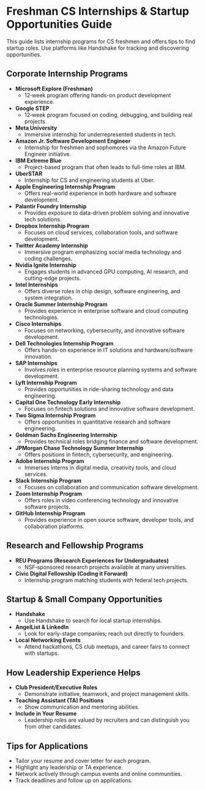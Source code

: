 # Freshman CS Internships & Startup Opportunities Guide

This guide lists internship programs for CS freshmen and offers tips to find startup roles. Use platforms like Handshake for tracking and discovering opportunities.

## Corporate Internship Programs
- **Microsoft Explore (Freshman)**
  - 12‑week program offering hands-on product development experience.
- **Google STEP**
  - 12‑week program focused on coding, debugging, and building real projects.
- **Meta University**
  - Immersive internship for underrepresented students in tech.
- **Amazon Jr. Software Development Engineer**
  - Internship for freshmen and sophomores via the Amazon Future Engineer initiative.
- **IBM Extreme Blue**
  - Project-based program that often leads to full-time roles at IBM.
- **UberSTAR**
  - Internship for CS and engineering students at Uber.
- **Apple Engineering Internship Program**
  - Offers real-world experience in both hardware and software development.
- **Palantir Foundry Internship**
  - Provides exposure to data-driven problem solving and innovative tech solutions.
- **Dropbox Internship Program**
  - Focuses on cloud services, collaboration tools, and software development.
- **Twitter Academy Internship**
  - Immersive program emphasizing social media technology and coding challenges.
- **Nvidia Ignite Internship**
  - Engages students in advanced GPU computing, AI research, and cutting-edge projects.
- **Intel Internships**
  - Offers diverse roles in chip design, software engineering, and system integration.
- **Oracle Summer Internship Program**
  - Provides experience in enterprise software and cloud computing technologies.
- **Cisco Internships**
  - Focuses on networking, cybersecurity, and innovative software development.
- **Dell Technologies Internship Program**
  - Offers hands-on experience in IT solutions and hardware/software innovation.
- **SAP Internships**
  - Involves roles in enterprise resource planning systems and software development.
- **Lyft Internship Program**
  - Provides opportunities in ride-sharing technology and data engineering.
- **Capital One Technology Early Internship**
  - Focuses on fintech solutions and innovative software development.
- **Two Sigma Internship Program**
  - Offers opportunities in quantitative research and software engineering.
- **Goldman Sachs Engineering Internship**
  - Provides technical roles bridging finance and software development.
- **JPMorgan Chase Technology Summer Internship**
  - Offers positions in fintech, cybersecurity, and engineering.
- **Adobe Internship Program**
  - Immerses interns in digital media, creativity tools, and cloud services.
- **Slack Internship Program**
  - Focuses on collaboration and communication software development.
- **Zoom Internship Program**
  - Offers roles in video conferencing technology and innovative software projects.
- **GitHub Internship Program**
  - Provides experience in open source software, developer tools, and collaboration platforms.

## Research and Fellowship Programs
- **REU Programs (Research Experiences for Undergraduates)**
  - NSF‑sponsored research projects available at many universities.
- **Civic Digital Fellowship (Coding it Forward)**
  - Internship program matching students with federal tech projects.

## Startup & Small Company Opportunities
- **Handshake**
  - Use Handshake to search for local startup internships.
- **AngelList & LinkedIn**
  - Look for early-stage companies; reach out directly to founders.
- **Local Networking Events**
  - Attend hackathons, CS club meetups, and career fairs to connect with startups.

## How Leadership Experience Helps
- **Club President/Executive Roles**
  - Demonstrate initiative, teamwork, and project management skills.
- **Teaching Assistant (TA) Positions**
  - Show communication and mentoring abilities.
- **Include in Your Resume**
  - Leadership roles are valued by recruiters and can distinguish you from other candidates.

## Tips for Applications
- Tailor your resume and cover letter for each program.
- Highlight any leadership or TA experience.
- Network actively through campus events and online communities.
- Track deadlines and follow up on applications.
